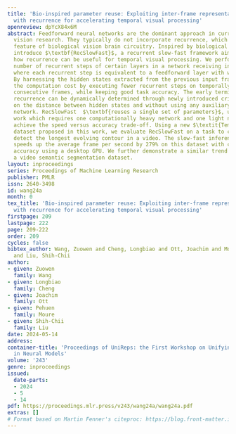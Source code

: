 ```yaml
---
title: 'Bio-inspired parameter reuse: Exploiting inter-frame representation similarity
  with recurrence for accelerating temporal visual processing'
openreview: dpYcX84x6M
abstract: Feedforward neural networks are the dominant approach in current computer
  vision research. They typically do not incorporate recurrence, which is a prominent
  feature of biological vision brain circuitry. Inspired by biological findings, we
  introduce $\textbf{RecSlowFast}$, a recurrent slow-fast framework aimed at showing
  how recurrence can be useful for temporal visual processing. We perform a variable
  number of recurrent steps of certain layers in a network receiving input video frames,
  where each recurrent step is equivalent to a feedforward layer with weights reuse.
  By harnessing the hidden states extracted from the previous input frame, we reduce
  the computation cost by executing fewer recurrent steps on temporally correlated
  consecutive frames, while keeping good task accuracy. The early termination of the
  recurrence can be dynamically determined through newly introduced criteria based
  on the distance between hidden states and without using any auxiliary scheduler
  network. RecSlowFast  $\textbf{reuses a single set of parameters}$, unlike previous
  work which requires one computationally heavy network and one light network, to
  achieve the speed versus accuracy trade-off. Using a new $\textit{Temporal Pathfinder}$
  dataset proposed in this work, we evaluate RecSlowFast on a task to continuously
  detect the longest evolving contour in a video. The slow-fast inference mechanism
  speeds up the average frame per second by 279% on this dataset with comparable task
  accuracy using a desktop GPU. We further demonstrate a similar trend on CamVid,
  a video semantic segmentation dataset.
layout: inproceedings
series: Proceedings of Machine Learning Research
publisher: PMLR
issn: 2640-3498
id: wang24a
month: 0
tex_title: 'Bio-inspired parameter reuse: Exploiting inter-frame representation similarity
  with recurrence for accelerating temporal visual processing'
firstpage: 209
lastpage: 222
page: 209-222
order: 209
cycles: false
bibtex_author: Wang, Zuowen and Cheng, Longbiao and Ott, Joachim and Moure, Pehuen
  and Liu, Shih-Chii
author:
- given: Zuowen
  family: Wang
- given: Longbiao
  family: Cheng
- given: Joachim
  family: Ott
- given: Pehuen
  family: Moure
- given: Shih-Chii
  family: Liu
date: 2024-05-14
address:
container-title: 'Proceedings of UniReps: the First Workshop on Unifying Representations
  in Neural Models'
volume: '243'
genre: inproceedings
issued:
  date-parts:
  - 2024
  - 5
  - 14
pdf: https://proceedings.mlr.press/v243/wang24a/wang24a.pdf
extras: []
# Format based on Martin Fenner's citeproc: https://blog.front-matter.io/posts/citeproc-yaml-for-bibliographies/
---
```

